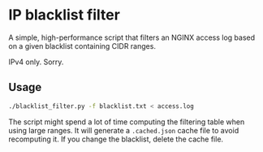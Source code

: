 # IP blacklist filter
A simple, high-performance script that filters an NGINX access log based on a 
given blacklist containing CIDR ranges.

IPv4 only. Sorry.

## Usage
```bash
./blacklist_filter.py -f blacklist.txt < access.log
```
The script might spend a lot of time computing the filtering table when using
large ranges. It will generate a `.cached.json` cache file to avoid recomputing
it. If you change the blacklist, delete the cache file.
